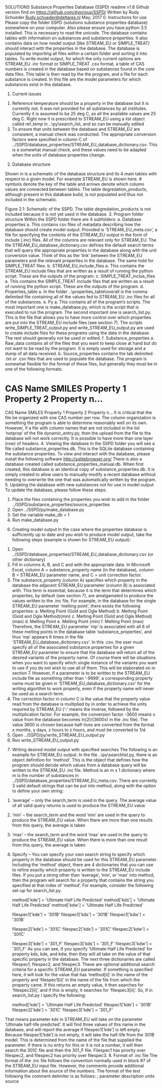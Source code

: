 SOLUTIONS Substance Properties Database (SSPD) readme v1.8
Github version
find on https://github.com/dyprious/SSPD/
Written by Rudy Schueder
Rudy.schueder@deltares.nl
May, 2017
0.	Instructions for use
Please copy the folder SSPD (solutions substance properties database) somewhere on your computer. Also please ensure you have python 3.5 installed. This is necessary to read the unicode.
The database contains tables with information on substances and substance properties. It also contains data on how model output (like STREAM_EU or SIMPLE_TREAT) should interact with the properties in the database. The database is populated by importing all files within a certain folder and sorting it into tables. 
To write model output, for which the only current options are STREAM_EU .inc format or SIMPLE_TREAT .csv format, a table of CAS numbers is created in the database based on substances found in the core data files. This table is then read by the the program, and a file for each substance is created. In this file are the model parameters for which substances exist in the database. 
1.	Current issues
1)	Reference temperature should be a property in the database but it is currently not. It was not provided for all substances by all institutes. Currently it is assumed to be 25 deg C, as all the available values are 25 deg C. Right now it is prescribed to STREAM_EU using a list object called ref_temp in ..\py\search_list, and so can be manually edited
2)	To ensure that units between the database and STREAM_EU are consistent, a manual check was conducted. The appropriate conversion factors were specified in column C of ../SSPD/database_properties/STREAM_EU_database_dictionary.csv. This is a somewhat manual check, and these values need to be adapted when the units of database properties change. 






2.	Database structure

Shown in is a schematic of the database structure and its 4 main tables with respect to a given model. For example STREAM_EU is shown here. # symbols denote the key of the table and arrows denote which column values are connected between tables. The table degredation_products, although present in this database build, is not populated and thus not included in the schematic.
 
Figure 2.1: Schematic of the SSPD. The table degredation_products is not included because it is not yet used in the database.
3.	Program folder structure
Within the SSPD folder there are 4 subfolders:
a.	Database properties
a.	This contains csv files of metadata describing how the database should create model output. Provided is ‘STREAM_EU_meta.csv’, a file for specifying the contents of the STREAM_EU output in the form of include (.inc) files. All of the columns are relevant only for STREAM_EU. The file STREAM_EU_database_dictionary.csv defines the default search terms that will query the appropriate properties in the database along with the unit conversion value. Think of this as the ‘link’ between the STREAM_EU parameters and the relevant properties in the database. The same hold for SIMPLE_TREAT files.
b.	STREAM_EU_include_files
a.	This contains the STREAM_EU include files that are written as a result of running the python script. These are the outputs of the program.
c.	SIMPLE_TREAT_inclue_files
a.	This contains the SIMPLE_TREAT include files that are written as a result of running the python script. These are the outputs of the program.
d.	Properties_table
a.	In the folder ..\properties_table\overall is the comma delimited file containing all of the values fed to STREAM_EU .inc files for all of the substances.
e.	Py
a.	This contains all of the program’s scripts. The most important one is make_database.py, which is the script that is executed to run the program. The second important one is search_list.py. This is the file that allows you to have more control over which properties are put into the STREAM_EU include files (see section 7). The scripts write_SIMPLE_TREAT_output.py and write_STREAM_EU_output.py are used to create include files for these programs using the data in the database. The rest should generally not be used or edited.
f.	Substance_properties
a.	Raw_data contains all of the files that you want to keep close at hand but do not want to be read by the program. It is simply used for storage and a dump of all data received.
b.	Source_properties contains the tab delimited .txt or .csv files that are used to populate the database. The program is somewhat flexible for the format of these files, but generally they must be in one of the following formats:
#	CAS	Name	SMILES 	Property 1	Property 2	Property n…
  
CAS	Name	SMILES 	Property 1	Property 2	Property n…
It is critical that the file be organized with one CAS number per row. The column organization is something the program is able to determine reasonably well on its own. However, if a file with column names that are not included in the list ‘notprop’ of the file dynamic_entry.py, then the upload from the file to the database will not work correctly. It is possible to have more than one layer (row) of headers.
4.	Viewing the database
In the SSPD folder you will see a file called substance_properties.db. This is the SQLite database containing the substance properties. To view and interact with the database, please install the following software http://sqlitebrowser.org/
There is also a database created called substance_properties_manual.db. When first created, this database is an identical copy of substance_properties.db. It is simply created to allow users to manually modify a recent database without needing to overwrite the one that was automatically written by the program.
5.	Updating the database with new substances not for use in model output
To update the database, please follow these steps:
1)	Place the files containing the properties you wish to add in the folder ../SSPD/substance_properties/source_properties
2)	Open ../SSPD/py/make_database.py
3)	Set the variable make_db = 1
4)	Run make_database.py
6.	Creating model output
In the case where the properties database is sufficiently up to date and you wish to produce model output, take the following steps (example is shown for STREAM_EU output):
1)	Open ../SSPD/database_properties/STREAM_EU_database_dictionary.csv (or other dictionary)
2)	Fill in columns A, B, and C and with the appropriate data. In Microsoft Excel, column A = substance_property name (in the database), column B = STREAM_EU parameter name, and C = unit correction factor. 
3)	The substance_property (column A) specifies which property in the database the adjacent STREAM_EU parameter (column B) is associated with. This term is essential, because it is the term that determines which properties, by default (see section 7), are amalgamated to produce the values written to the .inc file. For example, in the database for the single STREAM_EU parameter ‘melting point’, there exists the following properties:
a.	Melting Point (Gold and Ogle Method)
b.	Melting Point (Gold and Ogle Method)(min)
c.	Melting Point (Gold and Ogle Method)(max)
d.	Melting Point 
e.	Melting Point (min)
f.	Melting Point (max)
Therefore, the STREAM_EU parameter ‘mp’ is associated with all 6 of these melting points in the database table ‘substance_properties’, and thus ‘mp’ appears 6 times in the file ‘STREAM_EU_database_dictionary.csv’. In this .csv, the user must specify all of the associated substance properties for a given STREAM_EU parameter to ensure that the database will return all of the desired variants of the property name. Of course there will be situations when you want to specify which single instance of the variants you want to use if you do not wish to use all of them. This will be elaborated on in section 7. However, if a parameter is to be written to the STREAM_EU include file as something other than ‘-9999’, a corresponding property name must be given in ‘STREAM_EU_database_dictionary.csv’ for the writing algorithm to work properly, even if the property name will never be used as a search term.
4)	The correction factor in column C is the value that the property value read from the database is multiplied by in order to achieve the units required by STREAM_EU (‘-‘ means the inverse, followed by the multiplication factor. For example, the conversion factor -3600 means x value from the database becomes ln(2)/(3600x) in the .inc file). The value 3600 is chosen because half-lives are converted from the format x months, y days, z hours to z hours, and must be converted to 1/d.
5)	Open ../SSPD/py/write_STREAM_EU_output.py
6)	Run write_STREAM_EU_output.py
7.	Writing desired model output with specified searches
The following is an example for STREAM_EU output. In the file ..\py\searchlist.py, there is an object definition for ‘method’. This is the object that defines how the program should decide which values from a database query will be written to the STREAM_EU .inc file. Method is an m x 1 dictionary where m is the number of substances in ../SSPD/database_properties/STREAM_EU_meta.csv. There are currently 3 valid default strings that can be put into method, along with the option to define your own string:
1)	‘average’ – only the search_term is used in the query. The average value of all valid query returns is used to produce the STREAM_EU value
2)	‘min’ – the search_term and the word ‘min’ are used in the query to produce the STREAM_EU value. When there are more than one results from this query, the average is taken
3)	‘max’ – the search_term and the word ‘max’ are used in the query to produce the STREAM_EU value. When there is more than one result from this query, the average is taken.
4)	Specify – You can specify your own search string to specify which property in the database should be used for this STREAM_EU parameter. Including the ‘method’ object, there are 4 dictionaries that you can use to refine exactly which property is written to the STREAM_EU include files. If you put a string other than ‘average’, ’min’, or ‘max’ into method, then the program will search for a property that contains the string you specified at that index of ‘method’. For example, consider the following set-up for search_list.py. 

    method['kde'] = 'Ultimate Half Life Predicted'
    method['kds'] = 'Ultimate Half Life Predicted'
method['kdw'] = 'Ultimate Half Life Predicted'    

    filespec1['kde'] = '301B'
    filespec1['kds'] = '301B'
filespec1['kdw'] = '301B'

    filespec2['kde'] = '301C'
    filespec2['kds'] = '301C'
filespec2['kdw'] = '301C'

    filespec3['kde'] = '301_F'
    filespec3['kds'] = '301_F'
    filespec3['kdw'] = '301_F'
As you can see, if you specify ‘Ultimate Half Life Predicted’ for property kds, kde, and kdw, then they will all take on the value of that specific property in the database.
The next three dictionaries are called filespec1, filespec2, and filespec3. These are optional additional search criteria for a specific STREAM_EU parameter. If something is specified here, it will look for the value that has ‘method[ii]’ in the name of the property and ‘filespec1[ii]’ in the name of the file from which the property came. If this returns an empty value, it then searches for ‘filespec2[ii]’, and if this is empty, it searches for ‘filespec3[ii]’. So, if in search_list.py I specify the following:

    method['kde'] = 'Ultimate Half Life Predicted'
    filespec1['kde'] = '301B'
    filespec2['kde'] = '301C'
    filespec3['kde'] = '301_F'

That means parameter kds in STREAM_EU will take on the parameter ‘Ultimate half-life predicted’. It will find three values of this name in the database, and will report the average if filespec1[‘kde’] is left empty. Because filespec1[‘kde’] is not empty, it will take the half-life from the 301B model. This is determined from the name of the file that supplied the parameter. If there is no entry for this or it is not a number, it will then search the 301C file and then the 301_F file. Filespec1 has priority over filespec2, and filespec2 has priority over filespec3.
8.	Format of .inc file
The format of the .inc file follows the convention normally used in block #7 of the STREAM_EU input file. However, the comments provide additional information about the source of the numbers. The format of the text following the comment delimiter is as follows:
; parameter description             units            source            

